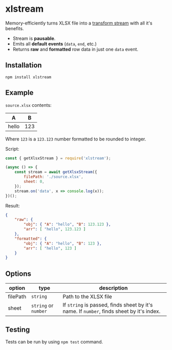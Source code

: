 # xlstream

Memory-efficiently turns XLSX file into a [transform stream](https://nodejs.org/api/stream.html#stream_duplex_and_transform_streams) with all it's benefits.

* Stream is **pausable**.
* Emits all **default events** (`data`, `end`, etc.)
* Returns **raw** and **formatted** row data in just one `data` event.

## Installation
```
npm install xlstream
```

## Example
`source.xlsx` contents:

| A     | B   |
| ----- | --- |
| hello | 123 |

Where `123` is a `123.123` number formatted to be rounded to integer.

Script:
```javascript
const { getXlsxStream } = require('xlstream');

(async () => {
    const stream = await getXlsxStream({
        filePath: './source.xlsx',
        sheet: 0,
    });
    stream.on('data', x => console.log(x));
})();
```
Result:
```JSON
{ 
    "raw": { 
        "obj": { "A": "hello", "B": 123.123 }, 
        "arr": [ "hello", 123.123 ] 
    },
    "formatted": { 
        "obj": { "A": "hello", "B": 123 }, 
        "arr": [ "hello", 123 ] 
    } 
}
```

## Options

| option   | type                 | description                                                                              |
| -------- | -------------------- | ---------------------------------------------------------------------------------------- |
| filePath | `string`             | Path to the XLSX file                                                                    |
| sheet    | `string` or `number` | If `string` is passed, finds sheet by it's name. If `number`, finds sheet by it's index. |

## Testing

Tests can be run by using `npm test` command.
